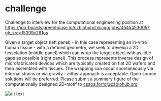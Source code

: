 # challenge
Challenge to interview for the computational engineering position at https://job-boards.greenhouse.io/czbiohubchicago/jobs/4545453005?gh_src=f5309c261us 

Given a target object (left panel) - in this case representing an in-vitro human tissue - with a defined geometry, we seek to develop a 2D tesselation (middle panel) which can wrap the target object with as little gaps as possible (right panel). This process represents inverse design of microfabricated devices which are typically created on flat 2D wafers and then assembled with tissues. The wrapping can occur spontaneously via internal strains or via gravity - either approach is acceptable. Open source solutions will be preferred. Please submit a summary figure of the computationally designed 2D-motif to csaba.forro@czbiohub.org


![alt text]([https://github.com/[username]/[reponame]/blob/[branch]/image.jpg?raw=true](https://github.com/sciforro/challenge/blob/main/Tobj1.png))
